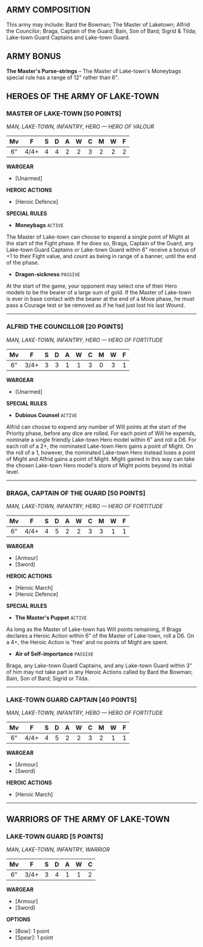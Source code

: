 ﻿## ARMY COMPOSITION

This army may include: Bard the Bowman; The Master of Laketown; Alfrid the Councilor; Braga, Captain of the Guard; Bain, Son of Bard; Sigrid & Tilda; Lake-town Guard Captains and Lake-town Guard.

## ARMY BONUS

**The Master's Purse-strings** – The Master of Lake-town's Moneybags special rule has a range of 12" rather than 6".

## HEROES OF THE ARMY OF LAKE-TOWN

<div class="unitCard" markdown>

### MASTER OF LAKE-TOWN [50 POINTS]
*MAN, LAKE-TOWN, INFANTRY, HERO — HERO OF VALOUR*

| Mv | F | S | D | A | W | C | M | W | F |
|:-----:|:-----:|:---:|:---:|:---:|:---:|:---:|:---:|:---:|:---|
| 6" | 4/4+| 4 | 4 | 2 | 2 | 3 | 2 | 2 | 2 |

**WARGEAR**

- [Unarmed]

**HEROIC ACTIONS**

- [Heroic Defence]

**SPECIAL RULES**

- **Moneybags** `ACTIVE`

The Master of Lake-town can choose to expend a single point of Might at the start of the Fight phase. If he does so, Braga, Captain of the Guard, any Lake-town Guard Captains or Lake-town Guard within 6" receive a bonus of +1 to their Fight value, and count as being in range of a banner, until the end of the phase.

- **Dragon-sickness** `PASSIVE`

At the start of the game, your opponent may select one of their Hero models to be the bearer of a large sum of gold. If the Master of Lake-town is ever in base contact with the bearer at the end of a Move phase, he must pass a Courage test or be removed as if he had just lost his last Wound.

</div>

---

<div class="unitCard" markdown>

### ALFRID THE COUNCILLOR [20 POINTS]
*MAN, LAKE-TOWN, INFANTRY, HERO — HERO OF FORTITUDE*

| Mv | F | S | D | A | W | C | M | W | F |
|:-----:|:-----:|:---:|:---:|:---:|:---:|:---:|:---:|:---:|:---|
| 6" | 3/4+| 3 | 3 | 1 | 1 | 3 | 0 | 3 | 1 |

**WARGEAR**

- [Unarmed]

**SPECIAL RULES**

- **Dubious Counsel** `ACTIVE`

Alfrid can choose to expend any number of Will points at the start of the Priority phase, before any dice are rolled. For each point of Will he expends, nominate a single friendly Lake-town Hero model within 6" and roll a D6. For each roll of a 2+, the nominated Lake-town Hero gains a point of Might. On the roll of a 1, however, the nominated Lake-town Hero instead loses a point of Might and Alfrid gains a point of Might. Might gained in this way can take the chosen Lake-town Hero model's store of Might points beyond its initial level.

</div>

---

<div class="unitCard" markdown>

### BRAGA, CAPTAIN OF THE GUARD [50 POINTS]
*MAN, LAKE-TOWN, INFANTRY, HERO — HERO OF FORTITUDE*

| Mv | F | S | D | A | W | C | M | W | F |
|:-----:|:-----:|:---:|:---:|:---:|:---:|:---:|:---:|:---:|:---|
| 6" | 4/4+| 4 | 5 | 2 | 2 | 3 | 3 | 1 | 1 |

**WARGEAR**

- [Armour]
- [Sword]

**HEROIC ACTIONS**

- [Heroic March]
- [Heroic Defence]

**SPECIAL RULES**

- **The Master's Puppet** `ACTIVE`

As long as the Master of Lake-town has Will points remaining, if Braga declares a Heroic Action within 6" of the Master of Lake-town, roll a D6. On a 4+, the Heroic Action is 'free' and no points of Might are spent.

- **Air of Self-importance** `PASSIVE`

Braga, any Lake-town Guard Captains, and any Lake-town Guard within 3" of him may not take part in any Heroic Actions called by Bard the Bowman; Bain, Son of Bard; Sigrid or Tilda.

</div>

---

<div class="unitCard" markdown>

### LAKE-TOWN GUARD CAPTAIN [40 POINTS]
*MAN, LAKE-TOWN, INFANTRY, HERO — HERO OF FORTITUDE*

| Mv | F | S | D | A | W | C | M | W | F |
|:---:|:----:|:---:|:---:|:---:|:---:|:---:|:---:|:---:|:---:|
| 6" | 4/4+ | 4 | 5 | 2 | 2 | 3 | 2 | 1 | 1 |

**WARGEAR**

- [Armour]
- [Sword]

**HEROIC ACTIONS**

- [Heroic March]

</div>

---

## WARRIORS OF THE ARMY OF LAKE-TOWN

<div class="unitCard" markdown>

### LAKE-TOWN GUARD [5 POINTS]
*MAN, LAKE-TOWN, INFANTRY, WARRIOR*

| Mv | F | S | D | A | W | C |
|:-----:|:-----:|:---:|:---:|:---:|:---:|:---|
| 6" | 3/4+| 3 | 4 | 1 | 1 | 2 |

**WARGEAR**

- [Armour]
- [Sword]

**OPTIONS**

- [Bow]: 1 point
- [Spear]: 1 point
